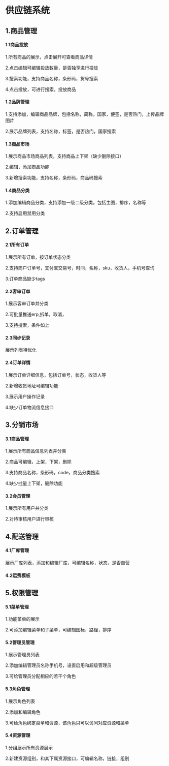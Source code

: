 # 供应链系统

## 1.商品管理

#### 1.1商品投放

1.所有商品的展示，点击展开可查看商品详情

2.点击编辑可编辑投放数量，是否独享进行投放

3.搜索功能，支持商品名称，条形码，货号搜索

4.点击投放，可进行搜索，投放商品

#### 1.2品牌管理

1.支持添加，编辑商品品牌，包括名称，简称，国家，便签，是否热门，上传品牌图片

2.展示品牌列表，支持名称，标签，是否热门，国家搜索

#### 1.3商品市场

1.展示商品市场商品列表，支持商品上下架（缺少删除接口）

2.编辑，添加商品功能

3.新增搜索功能，支持名称，条形码，商品码搜索

#### 1.4商品分类

1.添加编辑商品分类，支持添加一级二级分类，包括主图，排序，名称等

2.支持启用禁用分类

## 2.订单管理

#### 2.1所有订单

1.展示所有订单，按订单状态分类

2.支持商户订单号，支付宝交易号，时间，名称，sku，收货人，手机号查询

3.订单商品缺少tags

#### 2.2客审订单

1.展示客审订单并分类

2.可批量推送erp,拆单，取消，

3.支持搜索，条件如上

#### 2.3同步记录

展示列表待优化

#### 2.4订单详情

1.展示订单详细信息，包括订单号，状态，收货人等

2.新增收货地址可编辑功能

3.展示用户操作记录

4.缺少订单物流信息接口

## 3.分销市场

#### 3.1商品管理

1.展示所有商品信息列表并分类

2.商品可编辑，上架，下架，删除

3.支持商品名称，条形码，code，商品分类搜索

4.缺少批量上下架，删除功能

#### 3.2会员管理

1.展示所有用户并分类

2.对待审核用户进行审核

## 4.配送管理

#### 4.1厂库管理

展示厂库列表，添加和编辑厂库，可编辑名称，状态，是否自营

#### 4.2运费模板

## 5.权限管理

#### 5.1菜单管理

1.功能菜单的展示

2.可添加编辑菜单和子菜单，可编辑图标，路径，排序

#### 5.2管理员管理

1.展示管理员列表

2.添加编辑管理员名称手机号，设置启用和超级管理员

3.可给管理员分配相应的若干个角色

#### 5.3角色管理

1.展示角色列表

2.添加和编辑角色

3.可给角色绑定菜单和资源，该角色只可以访问对应资源和菜单

#### 5.4资源管理

1.分组展示所有资源展示

2.新建资源组别，和其下属资源接口，可编辑名称，链接，组别











